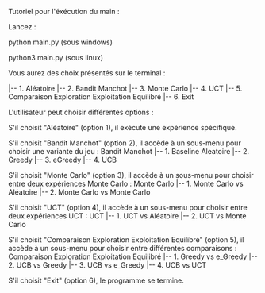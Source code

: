 Tutoriel pour l'éxécution du main : 

Lancez : 

python main.py (sous windows)

python3 main.py (sous linux) 


Vous aurez des choix présentés sur le terminal : 

|-- 1. Aléatoire
|-- 2. Bandit Manchot
|-- 3. Monte Carlo
|-- 4. UCT
|-- 5. Comparaison Exploration Exploitation Equilibré
|-- 6. Exit

L'utilisateur peut choisir différentes options : 

S'il choisit "Aléatoire" (option 1), il exécute une expérience spécifique.

S'il choisit "Bandit Manchot" (option 2), il accède à un sous-menu pour choisir une variante du jeu :
Bandit Manchot
|-- 1. Baseline Aleatoire
|-- 2. Greedy
|-- 3. eGreedy
|-- 4. UCB


S'il choisit "Monte Carlo" (option 3), il accède à un sous-menu pour choisir entre deux expériences Monte Carlo : 
Monte Carlo
|-- 1. Monte Carlo vs Aléatoire
|-- 2. Monte Carlo vs Monte Carlo

S'il choisit "UCT" (option 4), il accède à un sous-menu pour choisir entre deux expériences UCT : 
UCT
|-- 1. UCT vs Aléatoire
|-- 2. UCT vs Monte Carlo

S'il choisit "Comparaison Exploration Exploitation Equilibré" (option 5), il accède à un sous-menu pour choisir entre différentes comparaisons : 
Comparaison Exploration Exploitation Equilibré
|-- 1. Greedy vs e_Greedy
|-- 2. UCB vs Greedy
|-- 3. UCB vs e_Greedy
|-- 4. UCB vs UCT

S'il choisit "Exit" (option 6), le programme se termine.
